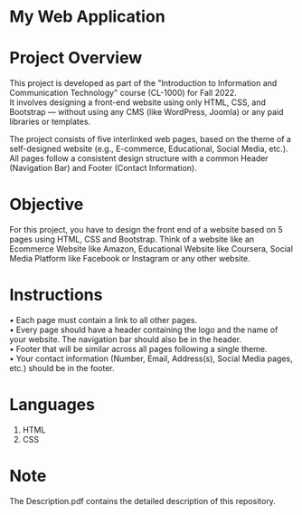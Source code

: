 # My Web Application

# Project Overview

This project is developed as part of the "Introduction to Information and Communication Technology" course (CL-1000) for Fall 2022.<br />
It involves designing a front-end website using only HTML, CSS, and Bootstrap — without using any CMS (like WordPress, Joomla) or any paid libraries or templates.<br />

The project consists of five interlinked web pages, based on the theme of a self-designed website (e.g., E-commerce, Educational, Social Media, etc.).<br />
All pages follow a consistent design structure with a common Header (Navigation Bar) and Footer (Contact Information).<br />

# Objective

For this project, you have to design the front end of a website based on 5 pages using HTML, CSS and Bootstrap. Think of a website like an Ecommerce Website like Amazon, Educational Website like Coursera, Social Media Platform like Facebook or Instagram or any other website. <br />

# Instructions

• Each page must contain a link to all other pages. <br />
• Every page should have a header containing the logo and the name of your website. The navigation bar should also be in the header. <br />
• Footer that will be similar across all pages following a single theme. <br />
• Your contact information (Number, Email, Address(s), Social Media pages, etc.) should be in the footer. <br />

# Languages

1. HTML <br />
2. CSS <br />

# Note
The Description.pdf contains the detailed description of this repository. <br />
